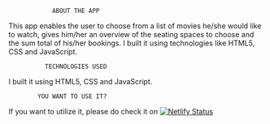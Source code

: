                 ABOUT THE APP
This app enables the user to choose from a list of movies he/she would like to watch, gives him/her an overview of the seating spaces to choose and the sum total of his/her bookings. I built it using technologies like HTML5, CSS and JavaScript.

              TECHNOLOGIES USED
I built it using HTML5, CSS and JavaScript.

            YOU WANT TO USE IT?
If you want to utilize it, please do check it on [![Netlify Status](https://api.netlify.com/api/v1/badges/f1b37f4d-2162-4f44-8a39-b3943e8c8f6e/deploy-status)](https://app.netlify.com/sites/gracious-gates-8cb723/deploys)
